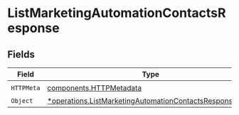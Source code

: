 # ListMarketingAutomationContactsResponse


## Fields

| Field                                                                                                                             | Type                                                                                                                              | Required                                                                                                                          | Description                                                                                                                       |
| --------------------------------------------------------------------------------------------------------------------------------- | --------------------------------------------------------------------------------------------------------------------------------- | --------------------------------------------------------------------------------------------------------------------------------- | --------------------------------------------------------------------------------------------------------------------------------- |
| `HTTPMeta`                                                                                                                        | [components.HTTPMetadata](../../models/components/httpmetadata.md)                                                                | :heavy_check_mark:                                                                                                                | N/A                                                                                                                               |
| `Object`                                                                                                                          | [*operations.ListMarketingAutomationContactsResponseBody](../../models/operations/listmarketingautomationcontactsresponsebody.md) | :heavy_minus_sign:                                                                                                                | N/A                                                                                                                               |